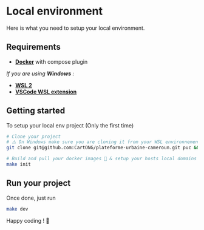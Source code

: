 # Local environment

Here is what you need to setup your local environment.
## Requirements

- [**Docker**](https://docs.docker.com/desktop/) with compose plugin

*If you are using **Windows** :*
- [**WSL 2**](https://docs.docker.com/desktop/wsl/#turn-on-docker-desktop-wsl-2)
- [**VSCode WSL extension**](https://marketplace.visualstudio.com/items?itemName=ms-vscode-remote.remote-wsl)

## Getting started

To setup your local env project (Only the first time)

``` bash
# Clone your project
# ⚠️ On Windows make sure you are cloning it from your WSL environnement
git clone git@github.com:CartONG/plateforme-urbaine-cameroun.git puc && cd puc

# Build and pull your docker images 🐋 & setup your hosts local domains
make init
```

## Run your project

Once done, just run

``` bash
make dev
```

Happy coding ! 🚀
